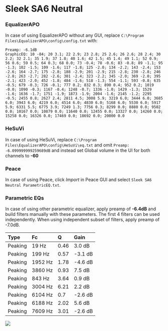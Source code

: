 # Sleek SA6 Neutral

### EqualizerAPO
In case of using EqualizerAPO without any GUI, replace `C:\Program Files\EqualizerAPO\config\config.txt`
with:
```
Preamp: -6.1dB
GraphicEQ: 10 -84; 20 3.1; 22 2.9; 23 2.8; 25 2.6; 26 2.6; 28 2.4; 30 2.2; 32 2.1; 35 1.9; 37 1.8; 40 1.6; 42 1.5; 45 1.4; 49 1.1; 52 0.9; 56 0.6; 59 0.5; 64 0.3; 68 0.0; 73 -0.4; 78 -0.6; 83 -0.8; 89 -1.1; 95 -1.3; 102 -1.5; 109 -1.6; 117 -1.8; 125 -2.0; 134 -2.2; 143 -2.4; 153 -2.6; 164 -2.7; 175 -2.8; 188 -2.9; 201 -2.9; 215 -2.8; 230 -2.8; 246 -2.8; 263 -2.7; 282 -2.6; 301 -2.4; 323 -2.2; 345 -2.0; 369 -2.0; 395 -2.1; 423 -2.0; 452 -1.8; 484 -1.6; 518 -1.3; 554 -1.1; 593 -0.8; 635 -0.5; 679 -0.3; 726 -0.1; 777 0.2; 832 0.3; 890 0.4; 952 0.2; 1019 -0.0; 1090 -0.3; 1167 -0.4; 1248 -0.7; 1336 -1.0; 1429 -1.3; 1529 -1.6; 1636 -1.7; 1751 -1.9; 1873 -1.9; 2004 -1.6; 2145 -1.2; 2295 -0.5; 2455 0.8; 2627 2.4; 2811 4.5; 3008 5.9; 3219 6.0; 3444 6.0; 3685 6.0; 3943 6.0; 4219 6.0; 4514 6.0; 4830 6.0; 5168 6.0; 5530 6.0; 5917 5.9; 6331 5.5; 6775 3.9; 7249 1.3; 7756 0.3; 8299 0.0; 8880 0.0; 9502 0.0; 10167 0.0; 10879 0.0; 11640 0.0; 12455 0.0; 13327 0.0; 14260 0.0; 15258 0.0; 16326 0.0; 17469 0.0; 18692 0.0; 20000 0.0
```

### HeSuVi
In case of using HeSuVi, replace `C:\Program Files\EqualizerAPO\config\HeSuVi\eq.txt` and omit `Preamp:
-6.099999999259689dB` and instead set Global volume in the UI for both channels to **-60**

### Peace
In case of using Peace, click *Import* in Peace GUI and select `Sleek SA6 Neutral ParametricEQ.txt`.

### Parametric EQs
In case of using other parametric equalizer, apply preamp of **-6.4dB** and build filters manually
with these parameters. The first 4 filters can be used independently.
When using independent subset of filters, apply preamp of -7.0dB.

| Type    | Fc      |    Q | Gain    |
|:--------|:--------|:-----|:--------|
| Peaking | 19 Hz   | 0.46 | 3.0 dB  |
| Peaking | 199 Hz  | 0.57 | -3.1 dB |
| Peaking | 1952 Hz | 1.78 | -4.6 dB |
| Peaking | 3860 Hz | 0.93 | 7.5 dB  |
| Peaking | 843 Hz  | 3.64 | 0.9 dB  |
| Peaking | 3004 Hz | 6.21 | 2.2 dB  |
| Peaking | 6104 Hz | 0.7  | -2.6 dB |
| Peaking | 6188 Hz | 2.02 | 5.6 dB  |
| Peaking | 7609 Hz | 3.01 | -2.6 dB |

![](https://raw.githubusercontent.com/jaakkopasanen/AutoEq/master/results/headphonecom/sbaf-serious/Sleek%20SA6%20Neutral/Sleek%20SA6%20Neutral.png)